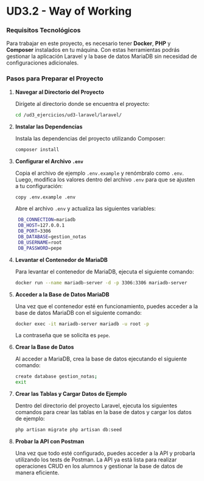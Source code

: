 # UD3.2 - Way of Working

### Requisitos Tecnológicos

Para trabajar en este proyecto, es necesario tener **Docker**, **PHP** y **Composer** instalados en tu máquina. Con estas herramientas podrás gestionar la aplicación Laravel y la base de datos MariaDB sin necesidad de configuraciones adicionales.

### Pasos para Preparar el Proyecto

1. **Navegar al Directorio del Proyecto**
    
    Dirígete al directorio donde se encuentra el proyecto:
    
    ```bash
    cd /ud3_ejercicios/ud3-laravel/laravel/
    ```
    

    
2. **Instalar las Dependencias**
    
    Instala las dependencias del proyecto utilizando Composer:
    
    ```bash
    composer install
    ```
    
    
    
3. **Configurar el Archivo `.env`**
    
    Copia el archivo de ejemplo `.env.example` y renómbralo como `.env`. Luego, modifica los valores dentro del archivo `.env` para que se ajusten a tu configuración:
    
    ```bash
    copy .env.example .env
    ```

    
    Abre el archivo `.env` y actualiza las siguientes variables:
    
    
    ```bash
     DB_CONNECTION=mariadb
     DB_HOST=127.0.0.1
     DB_PORT=3306
     DB_DATABASE=gestion_notas
     DB_USERNAME=root
     DB_PASSWORD=pepe
    ```
    
    
    
4. **Levantar el Contenedor de MariaDB**
    
    Para levantar el contenedor de MariaDB, ejecuta el siguiente comando:
    
    ```bash
    docker run --name mariadb-server -d -p 3306:3306 mariadb-server
    ```
    
    
    
5. **Acceder a la Base de Datos MariaDB**
    
    Una vez que el contenedor esté en funcionamiento, puedes acceder a la base de datos MariaDB con el siguiente comando:
    
    ```bash
    docker exec -it mariadb-server mariadb -u root -p
    ```
    
  
    
    La contraseña que se solicita es `pepe`.
    
6. **Crear la Base de Datos**
    
    Al acceder a MariaDB, crea la base de datos ejecutando el siguiente comando:
    
    ```bash
    create database gestion_notas;
    exit
    ```
    
 
    
7. **Crear las Tablas y Cargar Datos de Ejemplo**
    
    Dentro del directorio del proyecto Laravel, ejecuta los siguientes comandos para crear las tablas en la base de datos y cargar los datos de ejemplo:
    
    ```bash
    php artisan migrate php artisan db:seed
    ```
    
    
    
8. **Probar la API con Postman**
    
    Una vez que todo esté configurado, puedes acceder a la API y probarla utilizando los tests de Postman. La API ya está lista para realizar operaciones CRUD en los alumnos y gestionar la base de datos de manera eficiente.
